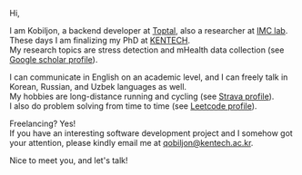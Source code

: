 Hi,

I am Kobiljon, a backend developer at [Toptal](https://toptal.com/resume/kobiljon-toshnazarov), also a researcher at [IMC lab](http://imc.hanyang.ac.kr/composition/).<br>
These days I am finalizing my PhD at [KENTECH](https://kentech.ac.kr/).<br>
My research topics are stress detection and mHealth data collection (see [Google scholar profile](https://scholar.google.com/citations?user=CQp5uugAAAAJ&hl=en)).

I can communicate in English on an academic level, and I can freely talk in Korean, Russian, and Uzbek languages as well.<br>
My hobbies are long-distance running and cycling (see [Strava profile](https://www.strava.com/athletes/qobiljon)).<br>
I also do problem solving from time to time (see [Leetcode profile](https://leetcode.com/qobiljonn/)).

Freelancing? Yes!<br>
If you have an interesting software development project and I somehow got your attention, please kindly email me at [qobiljon@kentech.ac.kr](mailto:qobiljon@kentech.ac.kr).

Nice to meet you, and let's talk!

